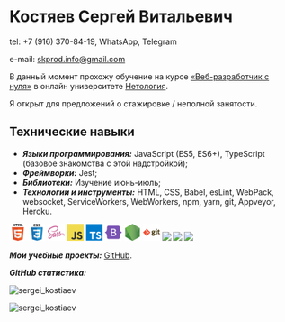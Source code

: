 # Костяев Сергей Витальевич

tel: +7 (916) 370-84-19, WhatsApp, Telegram

e-mail: skprod.info@gmail.com

В данный момент прохожу обучение на курсе [«Веб-разработчик с нуля»](https://netology.ru/programs/web-developer) в онлайн университете [Нетология](https://netology.ru/).

Я открыт для предложений о стажировке / неполной занятости.

## Технические навыки
* ***Языки программирования:*** JavaScript (ES5, ES6+), TypeScript (базовое знакомства с этой надстройкой);
* ***Фреймворки:*** Jest;
* ***Библиотеки:*** Изучение июнь-июль;
* ***Технологии и инструменты:*** HTML, CSS, Babel, esLint, WebPack, websocket, ServiceWorkers, WebWorkers, npm, yarn, git, Appveyor, Heroku.

<code><img height="30" src="https://raw.githubusercontent.com/github/explore/80688e429a7d4ef2fca1e82350fe8e3517d3494d/topics/html/html.png"></code>
<code><img height="30" src="https://raw.githubusercontent.com/devicons/devicon/master/icons/css3/css3-original-wordmark.svg"></code>
<code><img height="30" src="https://raw.githubusercontent.com/github/explore/80688e429a7d4ef2fca1e82350fe8e3517d3494d/topics/sass/sass.png"></code>
<code><img height="30" src="https://raw.githubusercontent.com/github/explore/80688e429a7d4ef2fca1e82350fe8e3517d3494d/topics/javascript/javascript.png"></code>
<code><img height="30" src="https://raw.githubusercontent.com/devicons/devicon/master/icons/typescript/typescript-original.svg"></code>
<code><img height="30" src="https://raw.githubusercontent.com/devicons/devicon/master/icons/bootstrap/bootstrap-plain.svg"></code>
<code><img height="30" src="https://raw.githubusercontent.com/github/explore/80688e429a7d4ef2fca1e82350fe8e3517d3494d/topics/nodejs/nodejs.png"></code>
<code><img height="30" src="https://raw.githubusercontent.com/github/explore/80688e429a7d4ef2fca1e82350fe8e3517d3494d/topics/git/git.png"></code>
<code><img height="30" src="https://raw.githubusercontent.com/webpack/media/master/logo/icon.png"></code>
<code><img height="30" src="https://camo.githubusercontent.com/0b85785958a9c023bd3869f5321e318a63faafe9943e1503f782b9d5b2e1b516/68747470733a2f2f63646e2e69636f6e73636f75742e636f6d2f69636f6e2f667265652f706e672d3235362f6e706d2d332d313137353133322e706e67"></code>
<code><img height="30" src="https://raw.githubusercontent.com/hussainweb/hussainweb/main/icons/vscode.png"></code>

***Мои учебные проекты:*** [GitHub](https://github.com/SergeiKostiaev?tab=repositories).

***GitHub статистика:***
<p align="left"> <img src="https://github-readme-stats.vercel.app/api?username=SergeiKostiaev&show_icons=true&theme=dark" alt="sergei_kostiaev"/>
<p align="left"> <img src="https://github-readme-stats.vercel.app/api/top-langs/?username=SergeiKostiaev&layout=compact&theme=dark" alt="sergei_kostiaev"/>

